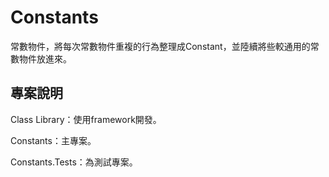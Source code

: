 # Constants

常數物件，將每次常數物件重複的行為整理成Constant<T>，並陸續將些較通用的常數物件放進來。

## 專案說明
Class Library：使用framework開發。

Constants：主專案。

Constants.Tests：為測試專案。
